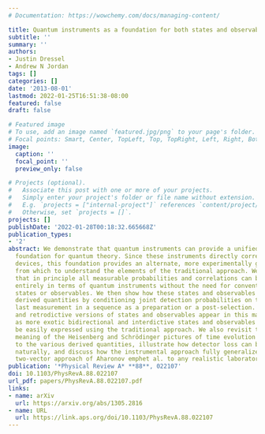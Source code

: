 ```yaml
---
# Documentation: https://wowchemy.com/docs/managing-content/

title: Quantum instruments as a foundation for both states and observables
subtitle: ''
summary: ''
authors:
- Justin Dressel
- Andrew N Jordan
tags: []
categories: []
date: '2013-08-01'
lastmod: 2022-01-25T16:51:38-08:00
featured: false
draft: false

# Featured image
# To use, add an image named `featured.jpg/png` to your page's folder.
# Focal points: Smart, Center, TopLeft, Top, TopRight, Left, Right, BottomLeft, Bottom, BottomRight.
image:
  caption: ''
  focal_point: ''
  preview_only: false

# Projects (optional).
#   Associate this post with one or more of your projects.
#   Simply enter your project's folder or file name without extension.
#   E.g. `projects = ["internal-project"]` references `content/project/deep-learning/index.md`.
#   Otherwise, set `projects = []`.
projects: []
publishDate: '2022-01-28T00:18:32.665668Z'
publication_types:
- '2'
abstract: We demonstrate that quantum instruments can provide a unified operational
  foundation for quantum theory. Since these instruments directly correspond to laboratory
  devices, this foundation provides an alternate, more experimentally grounded, perspective
  from which to understand the elements of the traditional approach. We first show
  that in principle all measurable probabilities and correlations can be expressed
  entirely in terms of quantum instruments without the need for conventional quantum
  states or observables. We then show how these states and observables reappear as
  derived quantities by conditioning joint detection probabilities on the first or
  last measurement in a sequence as a preparation or a post-selection. Both predictive
  and retrodictive versions of states and observables appear in this manner, as well
  as more exotic bidirectional and interdictive states and observables that cannot
  be easily expressed using the traditional approach. We also revisit the conceptual
  meaning of the Heisenberg and Schrödinger pictures of time evolution as applied
  to the various derived quantities, illustrate how detector loss can be included
  naturally, and discuss how the instrumental approach fully generalizes the time-symmetric
  two-vector approach of Aharonov emphet al. to any realistic laboratory situation.
publication: '*Physical Review A* **88**, 022107'
doi: 10.1103/PhysRevA.88.022107
url_pdf: papers/PhysRevA.88.022107.pdf
links:
- name: arXiv
  url: https://arxiv.org/abs/1305.2816
- name: URL
  url: https://link.aps.org/doi/10.1103/PhysRevA.88.022107
---
```

